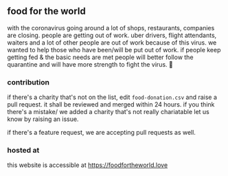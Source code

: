 ## food for the world

with the coronavirus going around a lot of shops, restaurants, companies are closing. people are getting out of work. uber drivers, flight attendants, waiters and a lot of other people are out of work because of this virus. we wanted to help those who have been/will be put out of work. if people keep getting fed & the basic needs are met people will better follow the quarantine and will have more strength to fight the virus. :muscle:

### contribution

if there's a charity that's not on the list, edit `food-donation.csv` and raise a pull request. it shall be reviewed and merged within 24 hours. if you think there's a mistake/ we added a charity that's not really chariatable let us know by raising an issue.

if there's a feature request, we are accepting pull requests as well.


### hosted at

this website is accessible at https://foodfortheworld.love

